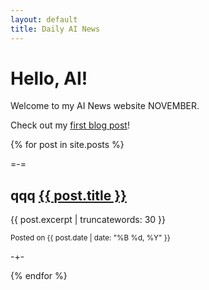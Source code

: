 ```yaml
---
layout: default
title: Daily AI News
---
```


# Hello, AI!

Welcome to my AI News website NOVEMBER.

Check out my [first blog post](./_posts/2024-09-29-and-so-it-begins.md)!

{% for post in site.posts %}
<p>
=-=

## qqq <a href="{{ post.url | relative_url }}">{{ post.title }}</a>
{{ post.excerpt | truncatewords: 30 }}

<small>Posted on {{ post.date | date: "%B %d, %Y" }}</small>

-+-
</p>
{% endfor %}
